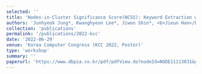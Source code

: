 ```yaml
---
selected: ''
title: 'Nodes‐in‐Cluster Significance Score(NCSS): Keyword Extraction with Redefined TW‐IDF using Stock News Text Data'
authors: 'Junhyeok Jung*, Kwanghyeon Lee*, Jiwoo Shin*, <b>Jieun Han</b>*'
collection: 'publications'
permalink: '/publications/2022-kcc'
date: '2022-06-29'
venue: 'Korea Computer Congress (KCC 2022, Poster)'
type: 'workshop'
summary: ''
paperurl: 'https://www.dbpia.co.kr/pdf/pdfView.do?nodeId=NODE11113831&googleIPSandBox=false&mark=0&minRead=5&ipRange=false&b2cLoginYN=false&icstClss=010000&isPDFSizeAllowed=true&accessgl=Y&language=en_US&hasTopBanner=true'
---
```


